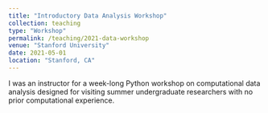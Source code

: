 ```yaml
---
title: "Introductory Data Analysis Workshop"
collection: teaching
type: "Workshop"
permalink: /teaching/2021-data-workshop
venue: "Stanford University"
date: 2021-05-01
location: "Stanford, CA"
---
```


I was an instructor for a week-long Python workshop on computational data analysis designed for visiting summer undergraduate researchers with no prior computational experience.

